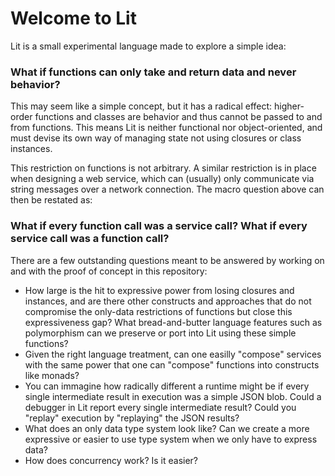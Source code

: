 # Welcome to Lit

Lit is a small experimental language made to explore a simple idea:
  
### What if functions can only take and return data and never behavior?

This may seem like a simple concept, but it has a radical effect: higher-order functions and classes are behavior and thus cannot be passed to and from functions.  This means Lit is neither functional nor object-oriented, and must devise its own way of managing state not using closures or class instances.

This restriction on functions is not arbitrary.  A similar restriction is in place when designing a web service, which can (usually) only communicate via string messages over a network connection.  The macro question above can then be restated as:
### What if every function call was a service call?  What if every service call was a function call?

There are a few outstanding questions meant to be answered by working on and with the proof of concept in this repository:

- How large is the hit to expressive power from losing closures and instances, and are there other constructs and approaches that do not compromise the only-data restrictions of functions but close this expressiveness gap?  What bread-and-butter language features such as polymorphism can we preserve or port into Lit using these simple functions?
- Given the right language treatment, can one easilly "compose" services with the same power that one can "compose" functions into constructs like monads?
- You can immagine how radically different a runtime might be if every single intermediate result in execution was a simple JSON blob.  Could a debugger in Lit report every single intermediate result?  Could you "replay" execution by "replaying" the JSON results?
- What does an only data type system look like?  Can we create a more expressive or easier to use type system when we only have to express data?
- How does concurrency work?  Is it easier?






